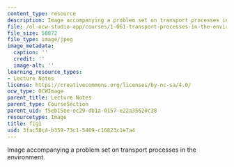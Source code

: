 ```yaml
---
content_type: resource
description: Image accompanying a problem set on transport processes in the environment.
file: /ol-ocw-studio-app/courses/1-061-transport-processes-in-the-environment-fall-2008/3fac58c4b35973c15409c16823c1e7a4_fig1.jpg
file_size: 58872
file_type: image/jpeg
image_metadata:
  caption: ''
  credit: ''
  image-alt: ''
learning_resource_types:
- Lecture Notes
license: https://creativecommons.org/licenses/by-nc-sa/4.0/
ocw_type: OCWImage
parent_title: Lecture Notes
parent_type: CourseSection
parent_uid: f5eb15ee-ec29-db1a-0157-e22a35620c38
resourcetype: Image
title: fig1
uid: 3fac58c4-b359-73c1-5409-c16823c1e7a4
---
```

Image accompanying a problem set on transport processes in the environment.